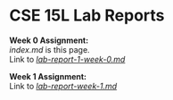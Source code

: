 # CSE 15L Lab Reports

**Week 0 Assignment:** \
_index.md_ is this page.\
Link to [_lab-report-1-week-0.md_](https://wachacoso.github.io/cse15l-lab-reports/lab-report-1-week-0) 

**Week 1 Assignment:** \
Link to [_lab-report-week-1.md_](https://wachacoso.github.io/cse15l-lab-reports/lab-report-week-1)